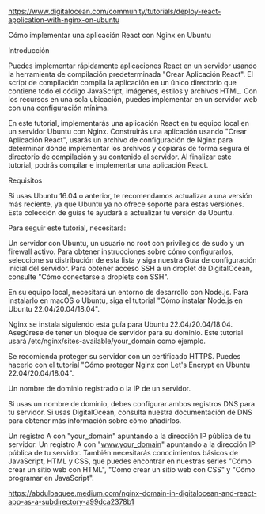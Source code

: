 
https://www.digitalocean.com/community/tutorials/deploy-react-application-with-nginx-on-ubuntu

Cómo implementar una aplicación React con Nginx en Ubuntu

Introducción

Puedes implementar rápidamente aplicaciones React en un servidor usando la herramienta de compilación predeterminada "Crear Aplicación React". El script de compilación compila la aplicación en un único directorio que contiene todo el código JavaScript, imágenes, estilos y archivos HTML. Con los recursos en una sola ubicación, puedes implementar en un servidor web con una configuración mínima.

En este tutorial, implementarás una aplicación React en tu equipo local en un servidor Ubuntu con Nginx. Construirás una aplicación usando "Crear Aplicación React", usarás un archivo de configuración de Nginx para determinar dónde implementar los archivos y copiarás de forma segura el directorio de compilación y su contenido al servidor. Al finalizar este tutorial, podrás compilar e implementar una aplicación React.

Requisitos

Si usas Ubuntu 16.04 o anterior, te recomendamos actualizar a una versión más reciente, ya que Ubuntu ya no ofrece soporte para estas versiones. Esta colección de guías te ayudará a actualizar tu versión de Ubuntu.

Para seguir este tutorial, necesitará:

Un servidor con Ubuntu, un usuario no root con privilegios de sudo y un firewall activo. Para obtener instrucciones sobre cómo configurarlos, seleccione su distribución de esta lista y siga nuestra Guía de configuración inicial del servidor. Para obtener acceso SSH a un droplet de DigitalOcean, consulte "Cómo conectarse a droplets con SSH".

En su equipo local, necesitará un entorno de desarrollo con Node.js. Para instalarlo en macOS o Ubuntu, siga el tutorial "Cómo instalar Node.js en Ubuntu 22.04/20.04/18.04".

Nginx se instala siguiendo esta guía para Ubuntu 22.04/20.04/18.04. Asegúrese de tener un bloque de servidor para su dominio. Este tutorial usará /etc/nginx/sites-available/your_domain como ejemplo.

Se recomienda proteger su servidor con un certificado HTTPS. Puedes hacerlo con el tutorial "Cómo proteger Nginx con Let's Encrypt en Ubuntu 22.04/20.04/18.04".

Un nombre de dominio registrado o la IP de un servidor.

Si usas un nombre de dominio, debes configurar ambos registros DNS para tu servidor. Si usas DigitalOcean, consulta nuestra documentación de DNS para obtener más información sobre cómo añadirlos.

Un registro A con "your_domain" apuntando a la dirección IP pública de tu servidor.
Un registro A con "www.your_domain" apuntando a la dirección IP pública de tu servidor.
También necesitarás conocimientos básicos de JavaScript, HTML y CSS, que puedes encontrar en nuestras series "Cómo crear un sitio web con HTML", "Cómo crear un sitio web con CSS" y "Cómo programar en JavaScript".










https://abdulbaquee.medium.com/nginx-domain-in-digitalocean-and-react-app-as-a-subdirectory-a99dca2378b1


